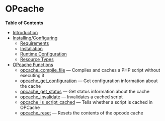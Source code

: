 OPcache
=======

**Table of Contents**

-   [Introduction](/intro/opcache.html)
-   [Installing/Configuring](/opcache/setup.html)
    -   [Requirements](/opcache/setup.html#Requirements)
    -   [Installation](/opcache/setup.html#Installation)
    -   [Runtime
        Configuration](/opcache/setup.html#Runtime%20Configuration)
    -   [Resource Types](/opcache/setup.html#Resource%20Types)
-   [OPcache Functions](/ref/opcache.html)
    -   [opcache\_compile\_file](/ref/opcache.html#opcache_compile_file)
        — Compiles and caches a PHP script without executing it
    -   [opcache\_get\_configuration](/ref/opcache.html#opcache_get_configuration)
        — Get configuration information about the cache
    -   [opcache\_get\_status](/ref/opcache.html#opcache_get_status) —
        Get status information about the cache
    -   [opcache\_invalidate](/ref/opcache.html#opcache_invalidate) —
        Invalidates a cached script
    -   [opcache\_is\_script\_cached](/ref/opcache.html#opcache_is_script_cached)
        — Tells whether a script is cached in OPCache
    -   [opcache\_reset](/ref/opcache.html#opcache_reset) — Resets the
        contents of the opcode cache
